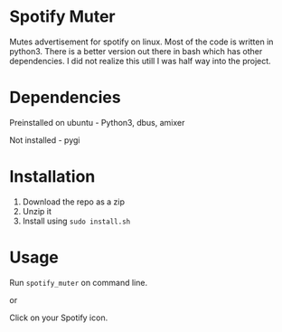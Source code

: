 # Spotify Muter
Mutes advertisement for spotify on linux.
Most of the code is written in python3. 
There is a better version out there in bash which has other dependencies.
I did not realize this utill I was half way into the project.

# Dependencies 
Preinstalled on ubuntu - Python3, dbus, amixer

Not installed - pygi

# Installation
1. Download the repo as a zip
2. Unzip it
3. Install using `sudo install.sh`

# Usage
Run `spotify_muter` on command line.

or

Click on your Spotify icon.
